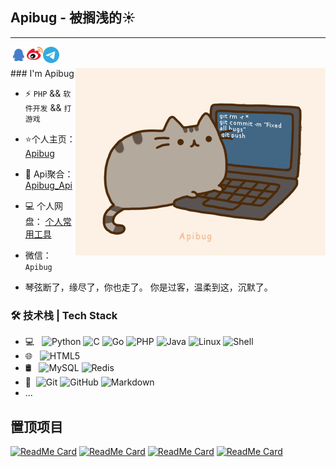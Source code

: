 ## Apibug - 被搁浅的☀
---
<a href="http://wpa.qq.com/msgrd?v=3&uin=9147218&site=qq&menu=yes">
  <img align="left" alt="Apibug | QQ" width="26px" src="https://raw.githubusercontent.com/Apibug/Apibug/master/icon/QQ.svg" />
</a>
<a href="https://weibo.com/5196733137">
  <img align="left" alt="Apibug | 新浪微博" width="26px" src="https://raw.githubusercontent.com/Apibug/Apibug/master/icon/weibo.svg" />
</a>
<a href="https://t.me/Apibug">
  <img align="left" alt="法外狂徒 | Telegram Channel" width="26px" src="https://raw.githubusercontent.com/Apibug/Apibug/master/icon/Telegram.svg" />
</a>
<br />
<br />
<img align="right" alt="GIF" src="https://raw.githubusercontent.com/Apibug/Apibug/master/icon/apibug.gif" />
### I'm Apibug 

- ⚡ `PHP` && `软件开发` && `打游戏`

- ⭐个人主页： [Apibug](https://apibug.github.io/)  

- 💬 Api聚合： [Apibug_Api](https://apibug.cn) 

- 💻 个人网盘： [个人常用工具](http://91dong.ys168.com) 

- 微信：`Apibug`  

- 琴弦断了，缘尽了，你也走了。 你是过客，温柔到这，沉默了。



### 🛠 技术栈 | Tech Stack

- 💻 &#160; ![Python](https://img.shields.io/badge/python-3-blue)
![C](https://img.shields.io/badge/C-%E8%AF%AD%E8%A8%80-red)
![Go](https://img.shields.io/badge/Go-Lang-green)
![PHP](https://img.shields.io/badge/PHP-5-brightgreen)
![Java](https://img.shields.io/badge/-Java-333333?style=flat&logo=Java&logoColor=007396)
![Linux](https://img.shields.io/badge/-Linux-333333?style=flat&logo=Linux&logoColor=FCC624)
![Shell](https://img.shields.io/badge/Bash-Shell-lightgrey)
- 🌐 &#160; ![HTML5](https://img.shields.io/badge/-HTML5-333333?style=flat&logo=HTML5)
- 🛢 &#160; ![MySQL](https://img.shields.io/badge/-MySQL-333333?style=flat&logo=mysql)
![Redis](https://img.shields.io/badge/Redis-3-red)
- 🔧 &#160;![Git](https://img.shields.io/badge/-Git-333333?style=flat&logo=git)
![GitHub](https://img.shields.io/badge/-GitHub-333333?style=flat&logo=github)
![Markdown](https://img.shields.io/badge/-Markdown-333333?style=flat&logo=markdown)
- ...


## 置顶项目
<p align="left">
  
  [![ReadMe Card](https://github-readme-stats.vercel.app/api/pin/?username=Apibug&repo=douyin_homepage&theme=radical)](https://github.com/Apibug/douyin_homepage)
[![ReadMe Card](https://github-readme-stats.vercel.app/api/pin/?username=Apibug&repo=dspjx&theme=radical)](https://github.com/Apibug/dspjx)
[![ReadMe Card](https://github-readme-stats.vercel.app/api/pin/?username=Apibug&repo=qqkey&theme=cobalt)](https://github.com/Apibug/qqkey)
[![ReadMe Card](https://github-readme-stats.vercel.app/api/pin/?username=Apibug&repo=apibug.github.io&theme=cobalt)](https://github.com/Apibug/apibug.github.io)
</p>
